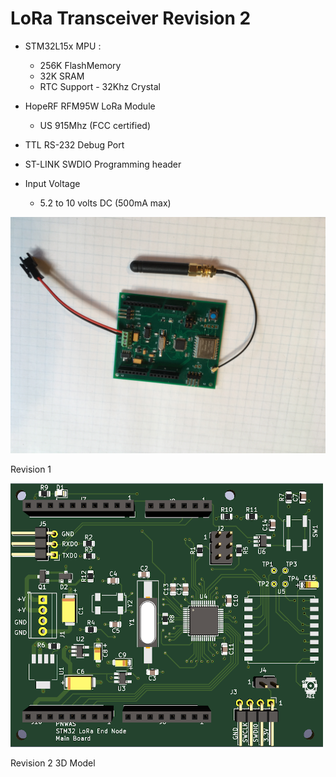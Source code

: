 # LoRa Transceiver Revision 2

- STM32L15x MPU : 
    - 256K FlashMemory
    - 32K SRAM
    - RTC Support - 32Khz Crystal

- HopeRF RFM95W LoRa Module 
    - US 915Mhz (FCC certified)

- TTL RS-232 Debug Port

- ST-LINK SWDIO Programming header

- Input Voltage   
    - 5.2 to 10 volts DC (500mA max)

![LoRaXcvr_R1](/Photos/LoRaXcvr_R1.JPG "Revision 1")

Revision 1 

![LoRaXcvr_R2](/Photos/LoRaXcvr_R2.png "Revision 2")

Revision 2 3D Model 



